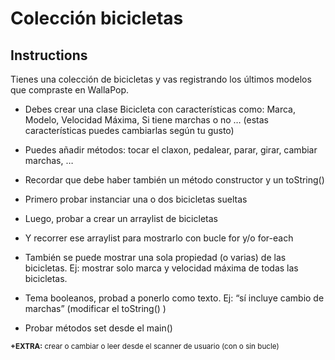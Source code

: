 # Colección bicicletas

## Instructions

Tienes una colección de bicicletas y vas registrando los últimos modelos que compraste en WallaPop.


- Debes crear una clase Bicicleta con características como: Marca, Modelo, Velocidad Máxima, Si
tiene marchas o no … (estas características puedes cambiarlas según tu gusto)


- Puedes añadir métodos: tocar el claxon, pedalear, parar, girar, cambiar marchas, …


- Recordar que debe haber también un método constructor y un toString()


- Primero probar instanciar una o dos bicicletas sueltas


- Luego, probar a crear un arraylist  de bicicletas


- Y recorrer ese arraylist  para mostrarlo con bucle for y/o for-each


- También se puede mostrar una sola propiedad (o varias) de las bicicletas. Ej: mostrar solo marca y
velocidad máxima de todas las bicicletas.


- Tema booleanos, probad a ponerlo como texto. Ej: “sí incluye cambio de marchas” (modificar el toString() )

- Probar métodos set desde el main()

<small> **+EXTRA:** crear o cambiar o leer desde el scanner de usuario (con o sin bucle) </small>